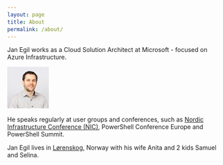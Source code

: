 ```yaml
---
layout: page
title: About
permalink: /about/
---
```


Jan Egil works as a Cloud Solution Architect at Microsoft - focused on Azure Infrastructure.

![alt](/images/Jan_Egil_Ring_96_x_96.jpg)

He speaks regularly at user groups and conferences, such as [Nordic Infrastructure Conference (NIC)](http://www.nicconf.com), PowerShell Conference Europe and PowerShell Summit.

Jan Egil lives in [Lørenskog](https://en.wikipedia.org/wiki/L%C3%B8renskog), Norway with his wife Anita and 2 kids Samuel and Selina.